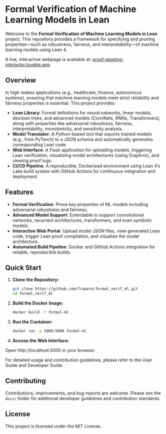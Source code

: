 # Formal Verification of Machine Learning Models in Lean

Welcome to the **Formal Verification of Machine Learning Models in Lean** project. This repository provides a framework for specifying and proving properties—such as robustness, fairness, and interpretability—of machine learning models using Lean 4.

A live, interactive webpage is available at: [proof-pipeline-interactor.lovable.app](https://proof-pipeline-interactor.lovable.app)

## Overview

In high-stakes applications (e.g., healthcare, finance, autonomous systems), ensuring that machine learning models meet strict reliability and fairness properties is essential. This project provides:

- **Lean Library**: Formal definitions for neural networks, linear models, decision trees, and advanced models (ConvNets, RNNs, Transformers), along with properties like adversarial robustness, fairness, interpretability, monotonicity, and sensitivity analysis.
- **Model Translator**: A Python-based tool that exports trained models (e.g., from PyTorch) to a JSON schema and automatically generates corresponding Lean code.
- **Web Interface**: A Flask application for uploading models, triggering Lean verification, visualizing model architectures (using Graphviz), and viewing proof logs.
- **CI/CD Pipeline**: A reproducible, Dockerized environment using Lean 4’s Lake build system with GitHub Actions for continuous integration and deployment.

## Features

- **Formal Verification**: Prove key properties of ML models including adversarial robustness and fairness.
- **Advanced Model Support**: Extendable to support convolutional networks, recurrent architectures, transformers, and even symbolic models.
- **Interactive Web Portal**: Upload model JSON files, view generated Lean code, trigger Lean proof compilation, and visualize the model architecture.
- **Automated Build Pipeline**: Docker and GitHub Actions integration for reliable, reproducible builds.

## Quick Start

1. **Clone the Repository:**

   ```bash
   git clone https://github.com/fraware/formal_verif_ml.git
   cd formal_verif_ml
   ```

2. **Build the Docker Image:**

   ```bash
   docker build -t formal-ml .

   ```

3. **Run the Container:**

   ```bash
   docker run -p 5000:5000 formal-ml
   ```

4. **Access the Web Interface:**

Open http://localhost:5000 in your browser.

For detailed usage and contribution guidelines, please refer to the User Guide and Developer Guide.

## Contributing

Contributions, improvements, and bug reports are welcome. Please see the `docs/` folder for additional developer guidelines and contribution standards.

## License

This project is licensed under the MIT License.
